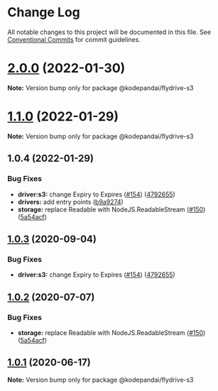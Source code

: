 # Change Log

All notable changes to this project will be documented in this file.
See [Conventional Commits](https://conventionalcommits.org) for commit guidelines.

# [2.0.0](https://github.com/KodePandai/flydrive/compare/@kodepandai/flydrive-s3@1.1.0...@kodepandai/flydrive-s3@2.0.0) (2022-01-30)

**Note:** Version bump only for package @kodepandai/flydrive-s3





# [1.1.0](https://github.com/KodePandai/flydrive/compare/@kodepandai/flydrive-s3@1.0.4...@kodepandai/flydrive-s3@1.1.0) (2022-01-29)

**Note:** Version bump only for package @kodepandai/flydrive-s3





## 1.0.4 (2022-01-29)


### Bug Fixes

* **driver:s3:** change Expiry to Expires ([#154](https://github.com/KodePandai/flydrive/issues/154)) ([4792655](https://github.com/KodePandai/flydrive/commit/479265537521d2a238df801080575675633a5ae3))
* **drivers:** add entry points ([b9a9274](https://github.com/KodePandai/flydrive/commit/b9a92745b41b640d4613525bde48ce630e6cefab))
* **storage:** replace Readable with NodeJS.ReadableStream ([#150](https://github.com/KodePandai/flydrive/issues/150)) ([5a54acf](https://github.com/KodePandai/flydrive/commit/5a54acfe545c2fca3690a2e48261b973ba56004c))





## [1.0.3](https://github.com/KodePandai/flydrive/compare/@kodepandai/flydrive-s3@1.0.2...@kodepandai/flydrive-s3@1.0.3) (2020-09-04)


### Bug Fixes

* **driver:s3:** change Expiry to Expires ([#154](https://github.com/KodePandai/flydrive/issues/154)) ([4792655](https://github.com/KodePandai/flydrive/commit/479265537521d2a238df801080575675633a5ae3))





## [1.0.2](https://github.com/KodePandai/flydrive/compare/@kodepandai/flydrive-s3@1.0.1...@kodepandai/flydrive-s3@1.0.2) (2020-07-07)


### Bug Fixes

* **storage:** replace Readable with NodeJS.ReadableStream ([#150](https://github.com/KodePandai/flydrive/issues/150)) ([5a54acf](https://github.com/KodePandai/flydrive/commit/5a54acfe545c2fca3690a2e48261b973ba56004c))





## [1.0.1](https://github.com/KodePandai/flydrive/compare/@kodepandai/flydrive-s3@1.0.1-alpha.0...@kodepandai/flydrive-s3@1.0.1) (2020-06-17)

**Note:** Version bump only for package @kodepandai/flydrive-s3

